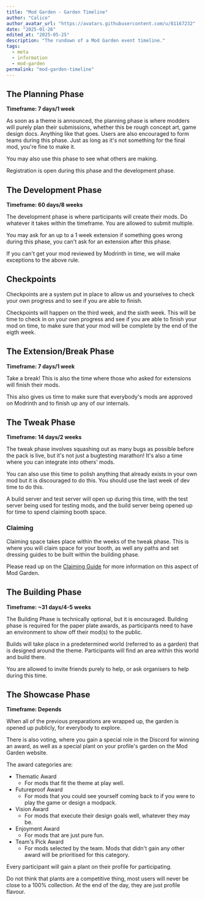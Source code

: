 ```yaml
---
title: "Mod Garden - Garden Timeline"
author: "Calico"
author_avatar_url: "https://avatars.githubusercontent.com/u/81167232"
date: "2025-01-26"
edited_at: "2025-05-25"
description: "The rundown of a Mod Garden event timeline."
tags:
  - meta
  - information
  - mod-garden
permalink: "mod-garden-timeline"
---
```


## The Planning Phase

**Timeframe: 7 days/1 week**

As soon as a theme is announced, the planning phase is where modders will purely plan their submissions, whether this be rough concept art, game design docs. Anything like that goes. Users are also encouraged to form teams during this phase.
Just as long as it's not something for the final mod, you're fine to make it.

You may also use this phase to see what others are making.

Registration is open during this phase and the development phase.

## The Development Phase

**Timeframe: 60 days/8 weeks**

The development phase is where participants will create their mods. Do whatever it takes within the timeframe.
You are allowed to submit multiple.

You may ask for an up to a 1 week extension if something goes wrong during this phase, you can't ask for an extension after this phase.

If you can't get your mod reviewed by Modrinth in time, we will make exceptions to the above rule.

## Checkpoints
Checkpoints are a system put in place to allow us and yourselves to check your own progress and to see if you are able to finish.

Checkpoints will happen on the third week, and the sixth week. This will be time to check in on your own progress and see if you are able to finish your mod on time, to make sure that your mod will be complete by the end of the eigth week.

## The Extension/Break Phase

**Timeframe: 7 days/1 week**

Take a break! This is also the time where those who asked for extensions will finish their mods.

This also gives us time to make sure that everybody's mods are approved on Modrinth and to finish up any of our internals.

## The Tweak Phase

**Timeframe: 14 days/2 weeks**

The tweak phase involves squashing out as many bugs as possible before the pack is live, but it's not just a bugtesting marathon! It's also a time where you can integrate into others' mods.

You can also use this time to polish anything that already exists in your own mod but it is discouraged to do this. You should use the last week of dev time to do this.

A build server and test server will open up during this time, with the test server being used for testing mods, and the build server being opened up for time to spend claiming booth space.

### Claiming
Claiming space takes place within the weeks of the tweak phase. This is where you will claim space for your booth, as well any paths and set dressing guides to be built within the building phase.

Please read up on the [Claiming Guide](/blog/claiming-guide) for more information on this aspect of Mod Garden.

## The Building Phase

**Timeframe: ~31 days/4-5 weeks**

The Building Phase is technically optional, but it is encouraged.
Building phase is required for the paper plate awards, as participants need to have an environment to show off their mod(s) to the public.

Builds will take place in a predetermined world (referred to as a garden) that is designed around the theme. Participants will find an area within this world and build there.

You are allowed to invite friends purely to help, or ask organisers to help during this time.

## The Showcase Phase

**Timeframe: Depends**

When all of the previous preparations are wrapped up, the garden is opened up publicly, for everybody to explore.

There is also voting, where you gain a special role in the Discord for winning an award, as well as a special plant on your profile's garden on the Mod Garden website.

The award categories are:

- Thematic Award
  - For mods that fit the theme at play well.
- Futureproof Award
  - For mods that you could see yourself coming back to if you were to play the game or design a modpack.
- Vision Award
  - For mods that execute their design goals well, whatever they may be.
- Enjoyment Award
  - For mods that are just pure fun.
- Team's Pick Award
  - For mods selected by the team. Mods that didn't gain any other award will be prioritised for this category.

Every participant will gain a plant on their profile for participating.

Do not think that plants are a competitive thing, most users will never be close to a 100% collection. At the end of the day, they are just profile flavour.
